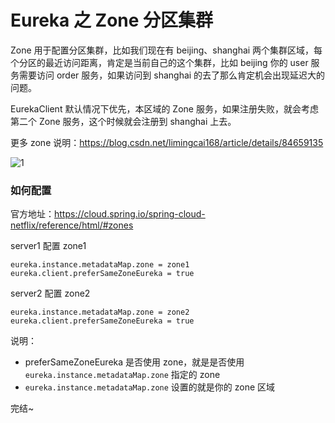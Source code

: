 # Eureka 之 Zone 分区集群

Zone 用于配置分区集群，比如我们现在有 beijing、shanghai 两个集群区域，每个分区的最近访问距离，肯定是当前自己的这个集群，比如 beijing 你的 user 服务需要访问 order 服务，如果访问到 shanghai 的去了那么肯定机会出现延迟大的问题。

EurekaClient 默认情况下优先，本区域的 Zone 服务，如果注册失败，就会考虑第二个 Zone 服务，这个时候就会注册到 shanghai 上去。

更多 zone 说明：https://blog.csdn.net/limingcai168/article/details/84659135

![1](https://bbc-ps.oss-cn-shenzhen.aliyuncs.com/blog/eureka/image/1.png)

### 如何配置

官方地址：https://cloud.spring.io/spring-cloud-netflix/reference/html/#zones

server1 配置 zone1

```properties
eureka.instance.metadataMap.zone = zone1
eureka.client.preferSameZoneEureka = true
```

server2 配置 zone2

```properties
eureka.instance.metadataMap.zone = zone2
eureka.client.preferSameZoneEureka = true
```

说明：

- preferSameZoneEureka 是否使用 zone，就是是否使用 `eureka.instance.metadataMap.zone` 指定的 zone
- `eureka.instance.metadataMap.zone` 设置的就是你的 zone 区域

完结~
